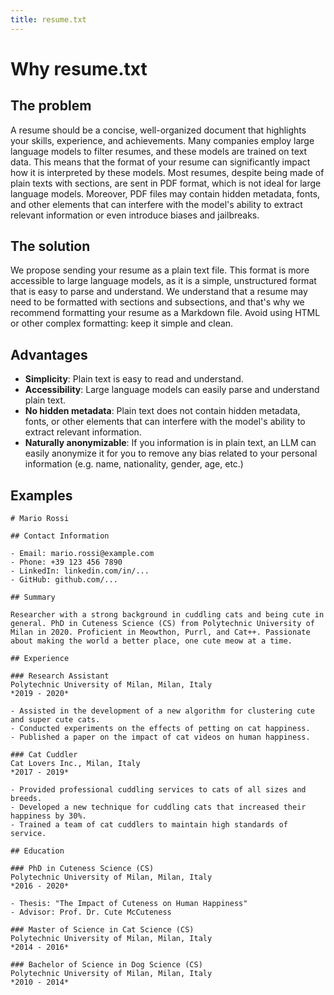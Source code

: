 ```yaml
---
title: resume.txt
---
```


<style>
pre {
    white-space: pre-wrap;
}
</style>

# Why resume.txt

## The problem

A resume should be a concise, well-organized document that highlights your skills, experience, and achievements. Many companies employ large language models to filter resumes, and these models are trained on text data. This means that the format of your resume can significantly impact how it is interpreted by these models. Most resumes, despite being made of plain texts with sections, are sent in PDF format, which is not ideal for large language models. Moreover, PDF files may contain hidden metadata, fonts, and other elements that can interfere with the model's ability to extract relevant information or even introduce biases and jailbreaks.

## The solution

We propose sending your resume as a plain text file. This format is more accessible to large language models, as it is a simple, unstructured format that is easy to parse and understand. We understand that a resume may need to be formatted with sections and subsections, and that's why we recommend formatting your resume as a Markdown file. Avoid using HTML or other complex formatting: keep it simple and clean.

## Advantages

- **Simplicity**: Plain text is easy to read and understand.
- **Accessibility**: Large language models can easily parse and understand plain text.
- **No hidden metadata**: Plain text does not contain hidden metadata, fonts, or other elements that can interfere with the model's ability to extract relevant information.
- **Naturally anonymizable**: If you information is in plain text, an LLM can easily anonymize it for you to remove any bias related to your personal information (e.g. name, nationality, gender, age, etc.)

## Examples

```
# Mario Rossi

## Contact Information

- Email: mario.rossi@example.com
- Phone: +39 123 456 7890
- LinkedIn: linkedin.com/in/...
- GitHub: github.com/...

## Summary

Researcher with a strong background in cuddling cats and being cute in general. PhD in Cuteness Science (CS) from Polytechnic University of Milan in 2020. Proficient in Meowthon, Purrl, and Cat++. Passionate about making the world a better place, one cute meow at a time.

## Experience

### Research Assistant
Polytechnic University of Milan, Milan, Italy
*2019 - 2020*

- Assisted in the development of a new algorithm for clustering cute and super cute cats.
- Conducted experiments on the effects of petting on cat happiness.
- Published a paper on the impact of cat videos on human happiness.

### Cat Cuddler
Cat Lovers Inc., Milan, Italy
*2017 - 2019*

- Provided professional cuddling services to cats of all sizes and breeds.
- Developed a new technique for cuddling cats that increased their happiness by 30%.
- Trained a team of cat cuddlers to maintain high standards of service.

## Education

### PhD in Cuteness Science (CS)
Polytechnic University of Milan, Milan, Italy
*2016 - 2020*

- Thesis: "The Impact of Cuteness on Human Happiness"
- Advisor: Prof. Dr. Cute McCuteness

### Master of Science in Cat Science (CS)
Polytechnic University of Milan, Milan, Italy
*2014 - 2016*

### Bachelor of Science in Dog Science (CS)
Polytechnic University of Milan, Milan, Italy
*2010 - 2014*
```
